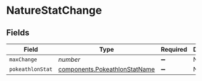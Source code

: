 # NatureStatChange


## Fields

| Field                                                                          | Type                                                                           | Required                                                                       | Description                                                                    |
| ------------------------------------------------------------------------------ | ------------------------------------------------------------------------------ | ------------------------------------------------------------------------------ | ------------------------------------------------------------------------------ |
| `maxChange`                                                                    | *number*                                                                       | :heavy_minus_sign:                                                             | N/A                                                                            |
| `pokeathlonStat`                                                               | [components.PokeathlonStatName](../../models/components/pokeathlonstatname.md) | :heavy_minus_sign:                                                             | N/A                                                                            |